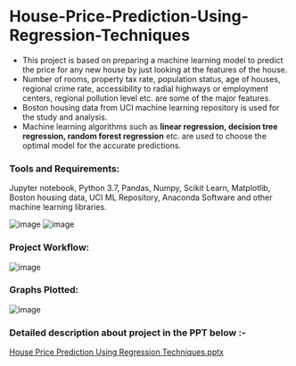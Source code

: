 # House-Price-Prediction-Using-Regression-Techniques

- This project is based on preparing a machine learning model to predict the price for any new house by just looking at the features of the house.
- Number of rooms, property tax rate, population status, age of houses, regional crime rate, accessibility to radial highways or employment centers, regional pollution level etc. are some of the major features.
- Boston housing data from UCI machine learning repository is used for the study and analysis.
- Machine learning algorithms such as **linear regression, decision tree regression, random forest regression** etc. are used to choose the optimal model for the accurate predictions.

### Tools and Requirements:
Jupyter notebook, Python 3.7, Pandas, Numpy, Scikit Learn, Matplotlib, Boston housing data, UCI ML Repository, Anaconda Software and other machine learning libraries.

![image](https://user-images.githubusercontent.com/91591163/202106182-7f67fb76-9cab-424a-9bb6-3d44619692d9.png)
![image](https://user-images.githubusercontent.com/91591163/202106228-930ccf3c-f687-49e2-a6df-59e6f6b60491.png)


### Project Workflow:

![image](https://user-images.githubusercontent.com/91591163/202107045-5f190657-4ece-4e2b-a535-41bacdb2c843.png)


### Graphs Plotted:

![image](https://user-images.githubusercontent.com/91591163/202107786-486a5125-181d-47e4-9c3f-ffb32bd14229.png)



### Detailed description about project in the PPT below :-

[House Price Prediction Using Regression Techniques.pptx](https://github.com/dwivedirupam7905/House-Price-Prediction-Using-Regression-Techniques/files/10018852/House.Price.Prediction.Using.Regression.Techniques.pptx)
